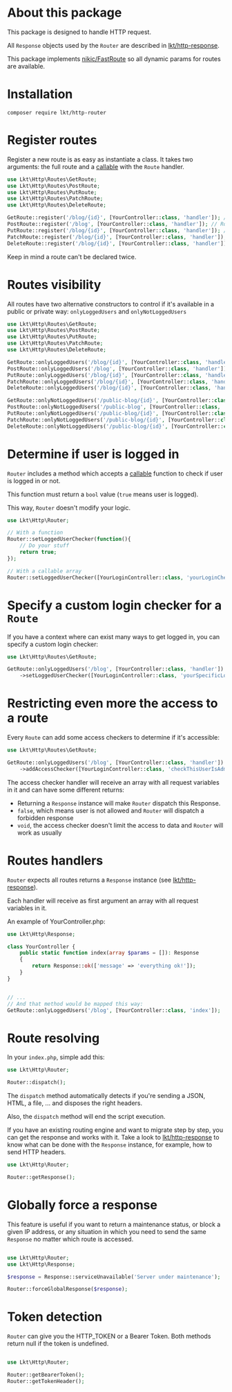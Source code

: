 # About this package

This package is designed to handle HTTP request.

All `Response` objects used by the `Router` are described in [lkt/http-response](https://github.com/lekrat/lkt-http-response).

This package implements [nikic/FastRoute](https://github.com/nikic/FastRoute) so all dynamic params for routes are available. 

# Installation

```shell
composer require lkt/http-router
```

# Register routes

Register a new route is as easy as instantiate a class. It takes two arguments: the full route and a [callable](https://www.php.net/manual/en/language.types.callable.php) with the `Route` handler.

```php
use Lkt\Http\Routes\GetRoute;
use Lkt\Http\Routes\PostRoute;
use Lkt\Http\Routes\PutRoute;
use Lkt\Http\Routes\PatchRoute;
use Lkt\Http\Routes\DeleteRoute;

GetRoute::register('/blog/{id}', [YourController::class, 'handler']); // Route only can be accessed by GET
PostRoute::register('/blog', [YourController::class, 'handler']); // Route only can be accessed by POST
PutRoute::register('/blog/{id}', [YourController::class, 'handler']); // Route only can be accessed by PUT
PatchRoute::register('/blog/{id}', [YourController::class, 'handler']); // Route only can be accessed by PATCH
DeleteRoute::register('/blog/{id}', [YourController::class, 'handler']); // Route only can be accessed by DELETE
```

Keep in mind a route can't be declared twice.

# Routes visibility

All routes have two alternative constructors to control if it's available in a public or private way: `onlyLoggedUsers` and `onlyNotLoggedUsers`

```php
use Lkt\Http\Routes\GetRoute;
use Lkt\Http\Routes\PostRoute;
use Lkt\Http\Routes\PutRoute;
use Lkt\Http\Routes\PatchRoute;
use Lkt\Http\Routes\DeleteRoute;

GetRoute::onlyLoggedUsers('/blog/{id}', [YourController::class, 'handler']);
PostRoute::onlyLoggedUsers('/blog', [YourController::class, 'handler']);
PutRoute::onlyLoggedUsers('/blog/{id}', [YourController::class, 'handler']);
PatchRoute::onlyLoggedUsers('/blog/{id}', [YourController::class, 'handler']);
DeleteRoute::onlyLoggedUsers('/blog/{id}', [YourController::class, 'handler']);

GetRoute::onlyNotLoggedUsers('/public-blog/{id}', [YourController::class, 'handler']);
PostRoute::onlyNotLoggedUsers('/public-blog', [YourController::class, 'handler']);
PutRoute::onlyNotLoggedUsers('/public-blog/{id}', [YourController::class, 'handler']);
PatchRoute::onlyNotLoggedUsers('/public-blog/{id}', [YourController::class, 'handler']);
DeleteRoute::onlyNotLoggedUsers('/public-blog/{id}', [YourController::class, 'handler']);
```

# Determine if user is logged in

`Router` includes a method which accepts a [callable](https://www.php.net/manual/en/language.types.callable.php) function to check if user is logged in or not.

This function must return a `bool` value (`true` means user is logged).

This way, `Router` doesn't modify your logic.

```php
use Lkt\Http\Router;

// With a function
Router::setLoggedUserChecker(function(){
    // Do your stuff
    return true;
});

// With a callable array
Router::setLoggedUserChecker([YourLoginController::class, 'yourLoginCheckerMethod']);
```

# Specify a custom login checker for a `Route`

If you have a context where can exist many ways to get logged in, you can specify a custom login checker:

```php
use Lkt\Http\Routes\GetRoute;

GetRoute::onlyLoggedUsers('/blog', [YourController::class, 'handler'])
    ->setLoggedUserChecker([YourLoginController::class, 'yourSpecificLoginCheckerMethod']);
```

# Restricting even more the access to a route

Every `Route` can add some access checkers to determine if it's accessible:


```php
use Lkt\Http\Routes\GetRoute;

GetRoute::onlyLoggedUsers('/blog', [YourController::class, 'handler'])
    ->addAccessChecker([YourLoginController::class, 'checkThisUserIsAdmin']);
```

The access checker handler will receive an array with all request variables in it and can have some different returns:

- Returning a `Response` instance will make `Router` dispatch this Response.
- `false`, which means user is not allowed and `Router` will dispatch a forbidden response
- `void`, the access checker doesn't limit the access to data and `Router` will work as usually

# Routes handlers

`Router` expects all routes returns a `Response` instance (see [lkt/http-response](https://github.com/lekrat/lkt-http-response)).

Each handler will receive as first argument an array with all request variables in it.

An example of YourController.php:
```php
use Lkt\Http\Response;

class YourController {
    public static function index(array $params = []): Response
    {
        return Response::ok(['message' => 'everything ok!']);
    }
}


// ...
// And that method would be mapped this way:
GetRoute::onlyLoggedUsers('/blog', [YourController::class, 'index']);
```

# Route resolving

In your `index.php`, simple add this:

```php
use Lkt\Http\Router;

Router::dispatch();
```

The `dispatch` method automatically detects if you're sending a JSON, HTML, a file, ... and disposes the right headers.

Also, the `dispatch` method will end the script execution.

If you have an existing routing engine and want to migrate step by step, you can get the response and works with it. 
Take a look to [lkt/http-response](https://github.com/lekrat/lkt-http-response) to know what can be done with the `Response` instance, for example, how to send HTTP headers.

```php
use Lkt\Http\Router;

Router::getResponse();
```

# Globally force a response

This feature is useful if you want to return a maintenance status, or block a given IP address, or any situation in which you need to send the same `Response` no matter which route is accessed.

```php

use Lkt\Http\Router;
use Lkt\Http\Response;

$response = Response::serviceUnavailable('Server under maintenance');

Router::forceGlobalResponse($response);
```

# Token detection

`Router` can give you the HTTP_TOKEN or a Bearer Token. Both methods return null if the token is undefined.

```php

use Lkt\Http\Router;

Router::getBearerToken();
Router::getTokenHeader();
```